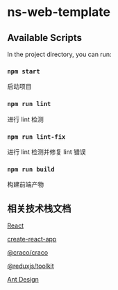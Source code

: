 # ns-web-template

## Available Scripts

In the project directory, you can run:

### `npm start`

启动项目

### `npm run lint`

进行 lint 检测

### `npm run lint-fix`

进行 lint 检测并修复 lint 错误

### `npm run build`

构建前端产物

## 相关技术栈文档

[React](https://reactjs.org/)

[create-react-app](https://facebook.github.io/create-react-app/docs/getting-started)

[@craco/craco](https://craco.js.org/docs/getting-started)

[@reduxjs/toolkit](https://store-toolkit.js.org/usage/usage-with-typescript)

[Ant Design](https://ant.design/components/overview-cn/)
